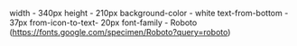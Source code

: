 width - 340px
height - 210px
background-color - white
text-from-bottom - 37px
from-icon-to-text- 20px
font-family - Roboto (https://fonts.google.com/specimen/Roboto?query=roboto)